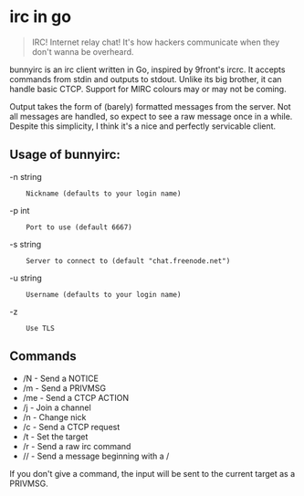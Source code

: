 # irc in go

>IRC! Internet relay chat! It's how hackers communicate when they don't wanna be overheard.

bunnyirc is an irc client written in Go, inspired by 9front's ircrc. It accepts commands from stdin and outputs to stdout. Unlike its big brother, it can handle basic CTCP. Support for MIRC colours may or may not be coming.

Output takes the form of (barely) formatted messages from the server. Not all messages are handled, so expect to see a raw message once in a while. Despite this simplicity, I think it's a nice and perfectly servicable client.


## Usage of bunnyirc:

  -n string

    	Nickname (defaults to your login name)

  -p int

    	Port to use (default 6667)

  -s string

    	Server to connect to (default "chat.freenode.net")

  -u string

    	Username (defaults to your login name)

  -z	
  
      	Use TLS

## Commands

- /N - Send a NOTICE
- /m - Send a PRIVMSG
- /me - Send a CTCP ACTION
- /j - Join a channel
- /n - Change nick
- /c - Send a CTCP request
- /t - Set the target
- /r - Send a raw irc command
- // - Send a message beginning with a /

If you don't give a command, the input will be sent to the current target as a PRIVMSG.
